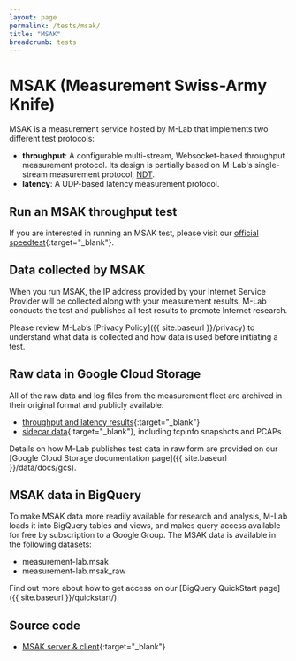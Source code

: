 ```yaml
---
layout: page
permalink: /tests/msak/
title: "MSAK"
breadcrumb: tests
---
```


# MSAK (Measurement Swiss-Army Knife)

MSAK is a measurement service hosted by M-Lab that implements two different test protocols:

* **throughput**: A configurable multi-stream, Websocket-based throughput measurement protocol. Its design is partially based on M-Lab's single-stream measurement protocol, [NDT](ndt/ndt.md).
* **latency**: A UDP-based latency measurement protocol.

## Run an MSAK throughput test

If you are interested in running an MSAK test, please visit our
[official speedtest](https://speed.measurementlab.net){:target="_blank"}.

## Data collected by MSAK

When you run MSAK, the IP address provided by your Internet Service Provider will be collected along with your measurement results. M-Lab conducts the test and publishes all test results to promote Internet research.

Please review M-Lab’s [Privacy Policy]({{ site.baseurl }}/privacy) to understand what data is collected and how data is used before initiating a test.

## Raw data in Google Cloud Storage

All of the raw data and log files from the measurement fleet are archived in
their original format and publicly available:

* [throughput and latency results](https://console.cloud.google.com/storage/browser/archive-measurement-lab/autoload/v1/msak){:target="_blank"}
* [sidecar data](https://console.cloud.google.com/storage/browser/archive-measurement-lab/msak){:target="_blank"}, including tcpinfo snapshots
and PCAPs

Details on how M-Lab publishes test data in raw form are provided on our
[Google Cloud Storage documentation page]({{ site.baseurl }}/data/docs/gcs).

## MSAK data in BigQuery

To make MSAK data more readily available for research and analysis, M-Lab loads
it into BigQuery tables and views, and makes query access available for free by
subscription to a Google Group. The MSAK data is available in the following datasets:

* measurement-lab.msak
* measurement-lab.msak_raw

Find out more about how to get access on our
[BigQuery QuickStart page]({{ site.baseurl }}/quickstart/).

## Source code

* [MSAK server & client](https://github.com/m-lab/msak){:target="_blank"}
